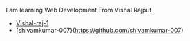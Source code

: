 I am learning Web Development From Vishal Rajput

- [Vishal-raj-1](https://github.com/Vishal-raj-1)
- [shivamkumar-007}(https://github.com/shivamkumar-007)
